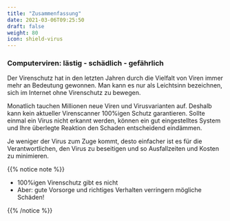 ```yaml
---
title: "Zusammenfassung"
date: 2021-03-06T09:25:50
draft: false
weight: 80
icon: shield-virus
---
```


### Computerviren: lästig - schädlich - gefährlich

Der Virenschutz hat in den letzten Jahren durch die Vielfalt von Viren immer mehr an Bedeutung gewonnen. Man kann es nur als Leichtsinn bezeichnen, sich im Internet ohne Virenschutz zu bewegen.

Monatlich tauchen Millionen neue Viren und Virusvarianten auf. Deshalb kann kein aktueller Virenscanner 100%igen Schutz garantieren. Sollte einmal ein Virus nicht erkannt werden, können ein gut eingestelltes System und Ihre überlegte Reaktion den Schaden entscheidend eindämmen.

Je weniger der Virus zum Zuge kommt, desto einfacher ist es für die Verantwortlichen, den Virus zu beseitigen und so Ausfallzeiten und Kosten zu minimieren.

{{% notice note %}}

- 100%igen Virenschutz gibt es nicht
- Aber: gute Vorsorge und richtiges Verhalten verringern mögliche Schäden!

{{% /notice %}}